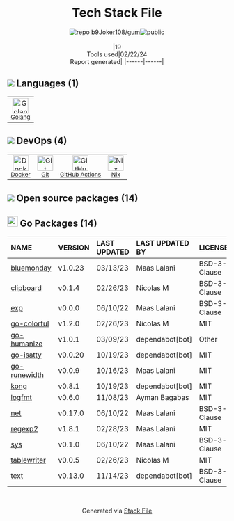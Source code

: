 <!--
&lt;--- Readme.md Snippet without images Start ---&gt;
## Tech Stack
b9Joker108/gum is built on the following main stack:

- [Golang](http://golang.org/) – Languages
- [Docker](https://www.docker.com/) – Virtual Machine Platforms & Containers
- [GitHub Actions](https://github.com/features/actions) – Continuous Integration
- [Nix](http://nixos.org/nix) – Package Managers

Full tech stack [here](/techstack.md)

&lt;--- Readme.md Snippet without images End ---&gt;

&lt;--- Readme.md Snippet with images Start ---&gt;
## Tech Stack
b9Joker108/gum is built on the following main stack:

- <img width='25' height='25' src='https://img.stackshare.io/service/1005/O6AczwfV_400x400.png' alt='Golang'/> [Golang](http://golang.org/) – Languages
- <img width='25' height='25' src='https://img.stackshare.io/service/586/n4u37v9t_400x400.png' alt='Docker'/> [Docker](https://www.docker.com/) – Virtual Machine Platforms & Containers
- <img width='25' height='25' src='https://img.stackshare.io/service/11563/actions.png' alt='GitHub Actions'/> [GitHub Actions](https://github.com/features/actions) – Continuous Integration
- <img width='25' height='25' src='https://img.stackshare.io/service/4348/ET9J1uY-_400x400.png' alt='Nix'/> [Nix](http://nixos.org/nix) – Package Managers

Full tech stack [here](/techstack.md)

&lt;--- Readme.md Snippet with images End ---&gt;
-->
<div align="center">

# Tech Stack File
![](https://img.stackshare.io/repo.svg "repo") [b9Joker108/gum](https://github.com/b9Joker108/gum)![](https://img.stackshare.io/public_badge.svg "public")
<br/><br/>
|19<br/>Tools used|02/22/24 <br/>Report generated|
|------|------|
</div>

## <img src='https://img.stackshare.io/languages.svg'/> Languages (1)
<table><tr>
  <td align='center'>
  <img width='36' height='36' src='https://img.stackshare.io/service/1005/O6AczwfV_400x400.png' alt='Golang'>
  <br>
  <sub><a href="http://golang.org/">Golang</a></sub>
  <br>
  <sub></sub>
</td>

</tr>
</table>

## <img src='https://img.stackshare.io/devops.svg'/> DevOps (4)
<table><tr>
  <td align='center'>
  <img width='36' height='36' src='https://img.stackshare.io/service/586/n4u37v9t_400x400.png' alt='Docker'>
  <br>
  <sub><a href="https://www.docker.com/">Docker</a></sub>
  <br>
  <sub></sub>
</td>

<td align='center'>
  <img width='36' height='36' src='https://img.stackshare.io/service/1046/git.png' alt='Git'>
  <br>
  <sub><a href="http://git-scm.com/">Git</a></sub>
  <br>
  <sub></sub>
</td>

<td align='center'>
  <img width='36' height='36' src='https://img.stackshare.io/service/11563/actions.png' alt='GitHub Actions'>
  <br>
  <sub><a href="https://github.com/features/actions">GitHub Actions</a></sub>
  <br>
  <sub></sub>
</td>

<td align='center'>
  <img width='36' height='36' src='https://img.stackshare.io/service/4348/ET9J1uY-_400x400.png' alt='Nix'>
  <br>
  <sub><a href="http://nixos.org/nix">Nix</a></sub>
  <br>
  <sub></sub>
</td>

</tr>
</table>


## <img src='https://img.stackshare.io/group.svg' /> Open source packages (14)</h2>

## <img width='24' height='24' src='https://img.stackshare.io/service/21112/default_1346bbda8fe03e4dce5601323a3ca47a10c1ae36.png'/> Go Packages (14)

|NAME|VERSION|LAST UPDATED|LAST UPDATED BY|LICENSE|VULNERABILITIES|
|:------|:------|:------|:------|:------|:------|
|[bluemonday](https://pkg.go.dev/github.com/microcosm-cc/bluemonday)|v1.0.23|03/13/23|Maas Lalani |BSD-3-Clause|N/A|
|[clipboard](https://pkg.go.dev/github.com/atotto/clipboard)|v0.1.4|02/26/23|Nicolas M |BSD-3-Clause|N/A|
|[exp](https://pkg.go.dev/golang.org/x/exp)|v0.0.0|06/10/22|Maas Lalani |BSD-3-Clause|N/A|
|[go-colorful](https://pkg.go.dev/github.com/lucasb-eyer/go-colorful)|v1.2.0|02/26/23|Nicolas M |MIT|N/A|
|[go-humanize](https://pkg.go.dev/github.com/dustin/go-humanize)|v1.0.1|03/09/23|dependabot[bot] |Other|N/A|
|[go-isatty](https://pkg.go.dev/github.com/mattn/go-isatty)|v0.0.20|10/19/23|dependabot[bot] |MIT|N/A|
|[go-runewidth](https://pkg.go.dev/github.com/mattn/go-runewidth)|v0.0.9|10/16/23|Maas Lalani |MIT|N/A|
|[kong](https://pkg.go.dev/github.com/alecthomas/kong)|v0.8.1|10/19/23|dependabot[bot] |MIT|N/A|
|[logfmt](https://pkg.go.dev/github.com/go-logfmt/logfmt)|v0.6.0|11/08/23|Ayman Bagabas |MIT|N/A|
|[net](https://pkg.go.dev/golang.org/x/net)|v0.17.0|06/10/22|Maas Lalani |BSD-3-Clause|N/A|
|[regexp2](https://pkg.go.dev/github.com/dlclark/regexp2)|v1.8.1|02/28/23|Maas Lalani |MIT|N/A|
|[sys](https://pkg.go.dev/golang.org/x/sys)|v0.1.0|06/10/22|Maas Lalani |BSD-3-Clause|N/A|
|[tablewriter](https://pkg.go.dev/github.com/olekukonko/tablewriter)|v0.0.5|02/26/23|Nicolas M |MIT|N/A|
|[text](https://pkg.go.dev/golang.org/x/text)|v0.13.0|11/14/23|dependabot[bot] |BSD-3-Clause|N/A|

<br/>
<div align='center'>

Generated via [Stack File](https://github.com/marketplace/stack-file)

